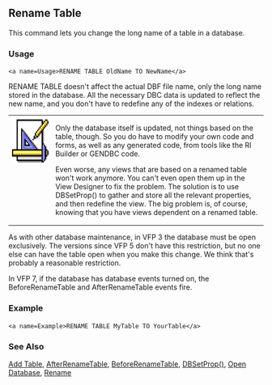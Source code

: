 ## <a name=Title>Rename Table</a>
<a name=Introduction>This command lets you change the long name of a table in a database.</a>
### Usage

```foxpro
<a name=Usage>RENAME TABLE OldName TO NewName</a>
```
<a name=Body>RENAME TABLE doesn't affect the actual DBF file name, only the long name stored in the database. All the necessary DBC data is updated to reflect the new name, and you don't have to redefine any of the indexes or relations.</a>

<table>
<tr>
  <td width="17%" valign="top">
<img  width="94" height="94" src="Design.gif">
  </td>
  
  <td width="83%">
  <p>Only the database itself is updated, not things based on the table, though. So you do have to modify your own code and forms, as well as any generated code, from tools like the RI Builder or GENDBC code.</p>
  <p>Even worse, any views that are based on a renamed table won't work anymore. You can't even open them up in the View Designer to fix the problem. The solution is to use DBSetProp() to gather and store all the relevant properties, and then redefine the view. The big problem is, of course, knowing that you have views dependent on a renamed table.</p>
  </td>
  
 </tr>
</table>

As with other database maintenance, in VFP 3 the database must be open exclusively. The versions since VFP 5 don't have this restriction, but no one else can have the table open when you make this change. We think that's probably a reasonable restriction.

In VFP 7, if the database has database events turned on, the BeforeRenameTable and AfterRenameTable events fire.
### Example

```foxpro
<a name=Example>RENAME TABLE MyTable TO YourTable</a>
```

### See Also

[Add Table](s4g314.md), [AfterRenameTable](s4g853.md), [BeforeRenameTable](s4g853.md), [DBSetProp()](s4g350.md), [Open Database](s4g316.md), [Rename](s4g163.md)